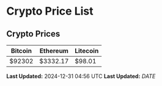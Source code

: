 # Crypto Price List

## Crypto Prices
| Bitcoin | Ethereum | Litecoin |
| ------- | -------- | -------- |
| $92302 | $3332.17 | $98.01 |
**Last Updated:** 2024-12-31 04:56 UTC
**Last Updated:** $DATE$
